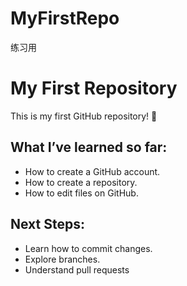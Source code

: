 # MyFirstRepo
练习用
# My First Repository
This is my first GitHub repository! 🎉

## What I’ve learned so far:
- How to create a GitHub account.
- How to create a repository.
- How to edit files on GitHub.

## Next Steps:
- Learn how to commit changes.
- Explore branches.
- Understand pull requests
